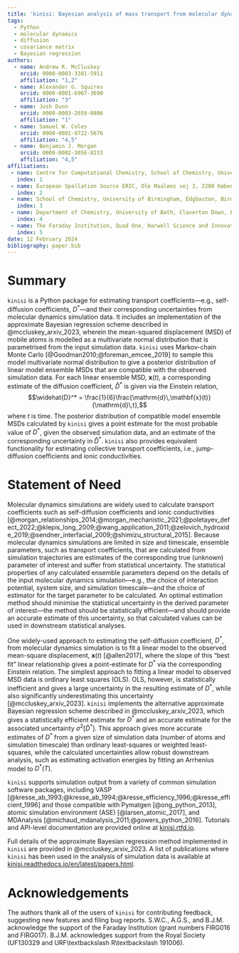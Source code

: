```yaml
---
title: 'kinisi: Bayesian analysis of mass transport from molecular dynamics simulations'
tags:
  - Python
  - molecular dynamics
  - diffusion
  - covariance matrix
  - Bayesian regression
authors:
  - name: Andrew R. McCluskey
    orcid: 0000-0003-3381-5911
    affiliation: "1,2"
  - name: Alexander G. Squires
    orcid: 0000-0001-6967-3690
    affiliation: "3"
  - name: Josh Dunn
    orcid: 0000-0003-2659-0806
    affiliation: "1"
  - name: Samuel W. Coles
    orcid: 0000-0001-9722-5676
    affiliation: "4,5"
  - name: Benjamin J. Morgan
    orcid: 0000-0002-3056-8233
    affiliation: "4,5"
affiliations:
 - name: Centre for Computational Chemistry, School of Chemistry, University of Bristol, Cantock's Close, Bristol, BS8 1TS, United Kingdom
   index: 1
 - name: European Spallation Source ERIC, Ole Maaløes vej 3, 2200 København N, Denmark
   index: 2
 - name: School of Chemistry, University of Birmingham, Edgbaston, Birmingham, B15 2TT, United Kingdom
   index: 3
 - name: Department of Chemistry, University of Bath, Claverton Down, Bath, BA2 7AY, United Kingdom
   index: 4
 - name: The Faraday Institution, Quad One, Harwell Science and Innovation Campus, Didcot, OX11 0RA, United Kingdom
   index: 5
date: 12 February 2024
bibliography: paper.bib
---
```


# Summary
`kinisi` is a Python package for estimating transport coefficients&mdash;e.g., self-diffusion coefficients, $D^*$&mdash;and their corresponding uncertainties from molecular dynamics simulation data.
It includes an implementation of the approximate Bayesian regression scheme described in @mccluskey_arxiv_2023, wherein the mean-squared displacement (MSD) of mobile atoms is modelled as a multivariate normal distribution that is parametrised from the input simulation data.
`kinisi` uses Markov-chain Monte Carlo [@Goodman2010;@foreman_emcee_2019] to sample this model multivariate normal distribution to give a posterior distribution of linear model ensemble MSDs that are compatible with the observed simulation data.
For each linear ensemble MSD, $\mathbf{x}(t)$, a corresponding estimate of the diffusion coefficient, $\widehat{D}^*$ is given via the Einstein relation,
$$\widehat{D}^* = \frac{1}{6}\frac{\mathrm{d}\,\mathbf{x}(t)}{\mathrm{d}\,t},$$
where $t$ is time.
The posterior distribution of compatible model ensemble MSDs calculated by `kinisi` gives a point estimate for the most probable value of $D^*$, given the observed simulation data, and an estimate of the corresponding uncertainty in $\widehat{D}^*$.
`kinisi` also provides equivalent functionality for estimating collective transport coefficients, i.e., jump-diffusion coefficients and ionic conductivities.

# Statement of Need

Molecular dynamics simulations are widely used to calculate transport coefficients such as self-diffusion coefficients and ionic conductivities [@morgan_relationships_2014;@morgan_mechanistic_2021;@poletayev_defect_2022;@klepis_long_2009;@wang_application_2011;@zelovich_hydroxide_2019;@sendner_interfacial_2009;@shimizu_structural_2015].
Because molecular dynamics simulations are limited in size and timescale, ensemble parameters, such as transport coefficients, that are calculated from simulation trajectories are estimates of the corresponding true (unknown) parameter of interest and suffer from statistical uncertainty.
The statistical properties of any calculated ensemble parameters depend on the details of the input molecular dynamics simulation&mdash;e.g., the choice of interaction potential, system size, and simulation timescale&mdash;and the choice of estimator for the target parameter to be calculated.
An optimal estimation method should minimise the statistical uncertainty in the derived parameter of interest&mdash;the method should be statistically efficient&mdash;and should provide an accurate estimate of this uncertainty, so that calculated values can be used in downstream statistical analyses.

One widely-used approach to estimating the self-diffusion coefficient, $D^*$, from molecular dynamics simulation is to fit a linear model to the observed mean-square displacement, $\mathbf{x}(t)$ [@allen2017], where the slope of this &ldquo;best fit&rdquo; linear relationship gives a point-estimate for $D^*$ via the corresponding Einstein relation.
The simplest approach to fitting a linear model to observed MSD data is ordinary least squares (OLS).
OLS, however, is statistically inefficient and gives a large uncertainty in the resulting estimate of $D^*$, while also significantly underestimating this uncertainty [@mccluskey_arxiv_2023].
`kinisi` implements the alternative approximate Bayesian regression scheme described in @mccluskey_arxiv_2023, which gives a statistically efficient estimate for $D^*$ and an accurate estimate for the associated uncertainty $\sigma^2[\widehat{D}^*]$.
This approach gives more accurate estimates of $D^*$ from a given size of simulation data (number of atoms and simulation timescale) than ordinary least-squares or weighted least-squares, while the calculated uncertainties allow robust downstream analysis, such as estimating activation energies by fitting an Arrhenius model to $D^*(T)$.

`kinisi` supports simulation output from a variety of common simulation software packages, including VASP [@kresse_ab_1993;@kresse_ab_1994;@kresse_efficiency_1996;@kresse_efficient_1996] and those compatible with Pymatgen [@ong_python_2013], atomic simulation environment (ASE) [@larsen_atomic_2017], and MDAnalysis [@michaud_mdanalysis_2011;@gowers_python_2016]. 
Tutorials and API-level documentation are provided online at [kinisi.rtfd.io](https://kinisi.rtfd.io). 

Full details of the approximate Bayesian regression method implemented in `kinisi` are provided in @mccluskey_arxiv_2023.
A list of publications where `kinisi` has been used in the analysis of simulation data is available at [kinisi.readthedocs.io/en/latest/papers.html](https://kinisi.readthedocs.io/en/latest/papers.html).

# Acknowledgements

The authors thank all of the users of `kinisi` for contributing feedback, suggesting new features and filing bug reports. 
S.W.C., A.G.S., and B.J.M. acknowledge the support of the Faraday Institution (grant numbers FIRG016 and FIRG017).
B.J.M. acknowledges support from the Royal Society (UF130329 and URF\textbackslash R\textbackslash 191006). 
